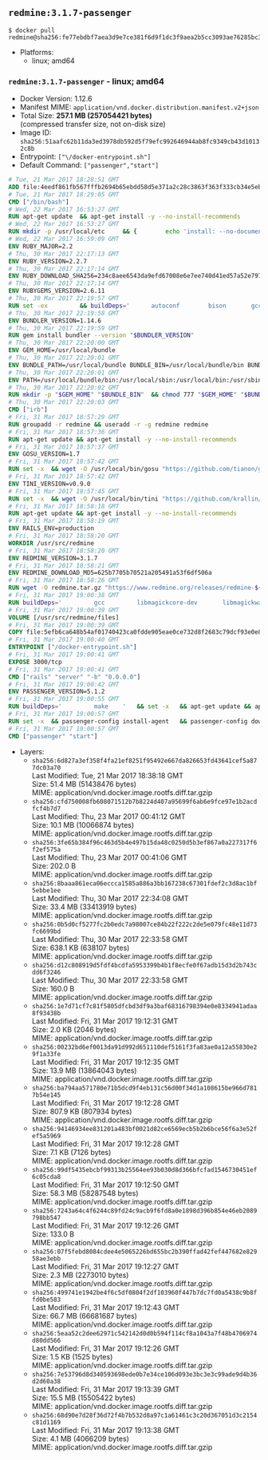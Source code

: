 ## `redmine:3.1.7-passenger`

```console
$ docker pull redmine@sha256:fe77ebdbf7aea3d9e7ce381f6d9f1dc3f9aea2b5cc3093ae76285bc3ea27b01b
```

-	Platforms:
	-	linux; amd64

### `redmine:3.1.7-passenger` - linux; amd64

-	Docker Version: 1.12.6
-	Manifest MIME: `application/vnd.docker.distribution.manifest.v2+json`
-	Total Size: **257.1 MB (257054421 bytes)**  
	(compressed transfer size, not on-disk size)
-	Image ID: `sha256:51aafc62b11da3ed3978db592d5f79efc992646944ab8fc9349cb43d10132c8b`
-	Entrypoint: `["\/docker-entrypoint.sh"]`
-	Default Command: `["passenger","start"]`

```dockerfile
# Tue, 21 Mar 2017 18:28:51 GMT
ADD file:4eedf861fb567fffb2694b65ebdd58d5e371a2c28c3863f363f333cb34e5eb7b in / 
# Tue, 21 Mar 2017 18:29:05 GMT
CMD ["/bin/bash"]
# Wed, 22 Mar 2017 16:53:27 GMT
RUN apt-get update 	&& apt-get install -y --no-install-recommends 		bzip2 		ca-certificates 		libffi-dev 		libgdbm3 		libssl-dev 		libyaml-dev 		procps 		zlib1g-dev 	&& rm -rf /var/lib/apt/lists/*
# Wed, 22 Mar 2017 16:53:27 GMT
RUN mkdir -p /usr/local/etc 	&& { 		echo 'install: --no-document'; 		echo 'update: --no-document'; 	} >> /usr/local/etc/gemrc
# Wed, 22 Mar 2017 16:59:09 GMT
ENV RUBY_MAJOR=2.2
# Thu, 30 Mar 2017 22:17:13 GMT
ENV RUBY_VERSION=2.2.7
# Thu, 30 Mar 2017 22:17:14 GMT
ENV RUBY_DOWNLOAD_SHA256=234c8aee6543da9efd67008e6e7ee740d41ed57a52e797f65043c3b5ec3bcb53
# Thu, 30 Mar 2017 22:17:14 GMT
ENV RUBYGEMS_VERSION=2.6.11
# Thu, 30 Mar 2017 22:19:57 GMT
RUN set -ex 		&& buildDeps=' 		autoconf 		bison 		gcc 		libbz2-dev 		libgdbm-dev 		libglib2.0-dev 		libncurses-dev 		libreadline-dev 		libxml2-dev 		libxslt-dev 		make 		ruby 		wget 		xz-utils 	' 	&& apt-get update 	&& apt-get install -y --no-install-recommends $buildDeps 	&& rm -rf /var/lib/apt/lists/* 		&& wget -O ruby.tar.xz "https://cache.ruby-lang.org/pub/ruby/${RUBY_MAJOR%-rc}/ruby-$RUBY_VERSION.tar.xz" 	&& echo "$RUBY_DOWNLOAD_SHA256 *ruby.tar.xz" | sha256sum -c - 		&& mkdir -p /usr/src/ruby 	&& tar -xJf ruby.tar.xz -C /usr/src/ruby --strip-components=1 	&& rm ruby.tar.xz 		&& cd /usr/src/ruby 		&& { 		echo '#define ENABLE_PATH_CHECK 0'; 		echo; 		cat file.c; 	} > file.c.new 	&& mv file.c.new file.c 		&& autoconf 	&& ./configure --disable-install-doc --enable-shared 	&& make -j"$(nproc)" 	&& make install 		&& apt-get purge -y --auto-remove $buildDeps 	&& cd / 	&& rm -r /usr/src/ruby 		&& gem update --system "$RUBYGEMS_VERSION"
# Thu, 30 Mar 2017 22:19:58 GMT
ENV BUNDLER_VERSION=1.14.6
# Thu, 30 Mar 2017 22:19:59 GMT
RUN gem install bundler --version "$BUNDLER_VERSION"
# Thu, 30 Mar 2017 22:20:00 GMT
ENV GEM_HOME=/usr/local/bundle
# Thu, 30 Mar 2017 22:20:01 GMT
ENV BUNDLE_PATH=/usr/local/bundle BUNDLE_BIN=/usr/local/bundle/bin BUNDLE_SILENCE_ROOT_WARNING=1 BUNDLE_APP_CONFIG=/usr/local/bundle
# Thu, 30 Mar 2017 22:20:01 GMT
ENV PATH=/usr/local/bundle/bin:/usr/local/sbin:/usr/local/bin:/usr/sbin:/usr/bin:/sbin:/bin
# Thu, 30 Mar 2017 22:20:02 GMT
RUN mkdir -p "$GEM_HOME" "$BUNDLE_BIN" 	&& chmod 777 "$GEM_HOME" "$BUNDLE_BIN"
# Thu, 30 Mar 2017 22:20:03 GMT
CMD ["irb"]
# Fri, 31 Mar 2017 18:57:29 GMT
RUN groupadd -r redmine && useradd -r -g redmine redmine
# Fri, 31 Mar 2017 18:57:36 GMT
RUN apt-get update && apt-get install -y --no-install-recommends 		ca-certificates 		wget 	&& rm -rf /var/lib/apt/lists/*
# Fri, 31 Mar 2017 18:57:37 GMT
ENV GOSU_VERSION=1.7
# Fri, 31 Mar 2017 18:57:42 GMT
RUN set -x 	&& wget -O /usr/local/bin/gosu "https://github.com/tianon/gosu/releases/download/$GOSU_VERSION/gosu-$(dpkg --print-architecture)" 	&& wget -O /usr/local/bin/gosu.asc "https://github.com/tianon/gosu/releases/download/$GOSU_VERSION/gosu-$(dpkg --print-architecture).asc" 	&& export GNUPGHOME="$(mktemp -d)" 	&& gpg --keyserver ha.pool.sks-keyservers.net --recv-keys B42F6819007F00F88E364FD4036A9C25BF357DD4 	&& gpg --batch --verify /usr/local/bin/gosu.asc /usr/local/bin/gosu 	&& rm -r "$GNUPGHOME" /usr/local/bin/gosu.asc 	&& chmod +x /usr/local/bin/gosu 	&& gosu nobody true
# Fri, 31 Mar 2017 18:57:42 GMT
ENV TINI_VERSION=v0.9.0
# Fri, 31 Mar 2017 18:57:45 GMT
RUN set -x 	&& wget -O /usr/local/bin/tini "https://github.com/krallin/tini/releases/download/$TINI_VERSION/tini" 	&& wget -O /usr/local/bin/tini.asc "https://github.com/krallin/tini/releases/download/$TINI_VERSION/tini.asc" 	&& export GNUPGHOME="$(mktemp -d)" 	&& gpg --keyserver ha.pool.sks-keyservers.net --recv-keys 6380DC428747F6C393FEACA59A84159D7001A4E5 	&& gpg --batch --verify /usr/local/bin/tini.asc /usr/local/bin/tini 	&& rm -r "$GNUPGHOME" /usr/local/bin/tini.asc 	&& chmod +x /usr/local/bin/tini 	&& tini -h
# Fri, 31 Mar 2017 18:58:18 GMT
RUN apt-get update && apt-get install -y --no-install-recommends 		imagemagick 		libmysqlclient18 		libpq5 		libsqlite3-0 				bzr 		git 		mercurial 		openssh-client 		subversion 	&& rm -rf /var/lib/apt/lists/*
# Fri, 31 Mar 2017 18:58:19 GMT
ENV RAILS_ENV=production
# Fri, 31 Mar 2017 18:58:20 GMT
WORKDIR /usr/src/redmine
# Fri, 31 Mar 2017 18:58:20 GMT
ENV REDMINE_VERSION=3.1.7
# Fri, 31 Mar 2017 18:58:21 GMT
ENV REDMINE_DOWNLOAD_MD5=625b7705b70521a205491a53f6df506a
# Fri, 31 Mar 2017 18:58:26 GMT
RUN wget -O redmine.tar.gz "https://www.redmine.org/releases/redmine-${REDMINE_VERSION}.tar.gz" 	&& echo "$REDMINE_DOWNLOAD_MD5 redmine.tar.gz" | md5sum -c - 	&& tar -xvf redmine.tar.gz --strip-components=1 	&& rm redmine.tar.gz files/delete.me log/delete.me 	&& mkdir -p tmp/pdf public/plugin_assets 	&& chown -R redmine:redmine ./
# Fri, 31 Mar 2017 19:00:38 GMT
RUN buildDeps=' 		gcc 		libmagickcore-dev 		libmagickwand-dev 		libmysqlclient-dev 		libpq-dev 		libsqlite3-dev 		make 		patch 	' 	&& set -ex 	&& apt-get update && apt-get install -y $buildDeps --no-install-recommends 	&& rm -rf /var/lib/apt/lists/* 	&& bundle install --without development test 	&& for adapter in mysql2 postgresql sqlite3; do 		echo "$RAILS_ENV:" > ./config/database.yml; 		echo "  adapter: $adapter" >> ./config/database.yml; 		bundle install --without development test; 	done 	&& rm ./config/database.yml 	&& apt-get purge -y --auto-remove $buildDeps
# Fri, 31 Mar 2017 19:00:39 GMT
VOLUME [/usr/src/redmine/files]
# Fri, 31 Mar 2017 19:00:39 GMT
COPY file:5efb6ca648b54af01740423ca0fdde905eae0ce732d8f2683c79dcf93e0e86c5 in / 
# Fri, 31 Mar 2017 19:00:40 GMT
ENTRYPOINT ["/docker-entrypoint.sh"]
# Fri, 31 Mar 2017 19:00:41 GMT
EXPOSE 3000/tcp
# Fri, 31 Mar 2017 19:00:41 GMT
CMD ["rails" "server" "-b" "0.0.0.0"]
# Fri, 31 Mar 2017 19:00:42 GMT
ENV PASSENGER_VERSION=5.1.2
# Fri, 31 Mar 2017 19:00:55 GMT
RUN buildDeps=' 		make 	' 	&& set -x 	&& apt-get update && apt-get install -y --no-install-recommends $buildDeps && rm -rf /var/lib/apt/lists/* 	&& gem install passenger --version "$PASSENGER_VERSION" 	&& apt-get purge -y --auto-remove $buildDeps
# Fri, 31 Mar 2017 19:00:57 GMT
RUN set -x 	&& passenger-config install-agent 	&& passenger-config download-nginx-engine
# Fri, 31 Mar 2017 19:00:57 GMT
CMD ["passenger" "start"]
```

-	Layers:
	-	`sha256:6d827a3ef358f4fa21ef8251f95492e667da826653fd43641cef5a877dc03a70`  
		Last Modified: Tue, 21 Mar 2017 18:38:18 GMT  
		Size: 51.4 MB (51438476 bytes)  
		MIME: application/vnd.docker.image.rootfs.diff.tar.gzip
	-	`sha256:cfd750008fb608071512b7b8224d407a95699f6ab6e9fce97e1b2acdfcf4b7d7`  
		Last Modified: Thu, 23 Mar 2017 00:41:12 GMT  
		Size: 10.1 MB (10066874 bytes)  
		MIME: application/vnd.docker.image.rootfs.diff.tar.gzip
	-	`sha256:3fe65b384f96c463d5b4e497b15da48c0250d5b3ef867a0a227317f6f2ef575a`  
		Last Modified: Thu, 23 Mar 2017 00:41:06 GMT  
		Size: 202.0 B  
		MIME: application/vnd.docker.image.rootfs.diff.tar.gzip
	-	`sha256:8baaa861eca06eccca1585a886a3bb167238c67301fdef2c3d8ac1bf5ebbe1ee`  
		Last Modified: Thu, 30 Mar 2017 22:34:08 GMT  
		Size: 33.4 MB (33413919 bytes)  
		MIME: application/vnd.docker.image.rootfs.diff.tar.gzip
	-	`sha256:0b5d0cf5277fc2b0edc7a98007ce84b22f222c2de5e079fc48e11d73fc6699bd`  
		Last Modified: Thu, 30 Mar 2017 22:33:58 GMT  
		Size: 638.1 KB (638107 bytes)  
		MIME: application/vnd.docker.image.rootfs.diff.tar.gzip
	-	`sha256:d12c808919d5fdf4bcdfa5953399b4b1f8ecfe0f67adb15d3d2b743cdd6f3246`  
		Last Modified: Thu, 30 Mar 2017 22:33:58 GMT  
		Size: 160.0 B  
		MIME: application/vnd.docker.image.rootfs.diff.tar.gzip
	-	`sha256:1e7d71cf7c81f5805dfcbd3df9a3baf68316798394e0e8334941adaa8f93438b`  
		Last Modified: Fri, 31 Mar 2017 19:12:31 GMT  
		Size: 2.0 KB (2046 bytes)  
		MIME: application/vnd.docker.image.rootfs.diff.tar.gzip
	-	`sha256:00232bd6ef0013da91d992d651110def5161f3fa83ae0a12a55830e29f1a33fe`  
		Last Modified: Fri, 31 Mar 2017 19:12:35 GMT  
		Size: 13.9 MB (13864043 bytes)  
		MIME: application/vnd.docker.image.rootfs.diff.tar.gzip
	-	`sha256:ba794aa571780e71b5dcd9f4eb131c56d00f34d1a108615be966d7817b54e145`  
		Last Modified: Fri, 31 Mar 2017 19:12:28 GMT  
		Size: 807.9 KB (807934 bytes)  
		MIME: application/vnd.docker.image.rootfs.diff.tar.gzip
	-	`sha256:94146934ee831201a483bf0021d82ce6569ecb5b2b6bce56f6a3e52fef5a5969`  
		Last Modified: Fri, 31 Mar 2017 19:12:28 GMT  
		Size: 7.1 KB (7126 bytes)  
		MIME: application/vnd.docker.image.rootfs.diff.tar.gzip
	-	`sha256:99df5435ebcbf99313b25564ee93b030d8d366bfcfad1546730451ef6c05cda8`  
		Last Modified: Fri, 31 Mar 2017 19:12:50 GMT  
		Size: 58.3 MB (58287548 bytes)  
		MIME: application/vnd.docker.image.rootfs.diff.tar.gzip
	-	`sha256:7243a64c4f6244c89fd24c9acb9f6fd8a0e1898d396b854e46eb2089798bb547`  
		Last Modified: Fri, 31 Mar 2017 19:12:26 GMT  
		Size: 133.0 B  
		MIME: application/vnd.docker.image.rootfs.diff.tar.gzip
	-	`sha256:07f5febd8084cdee4e5065226bd655bc2b390ffad42fef447682e82958ae3ebb`  
		Last Modified: Fri, 31 Mar 2017 19:12:27 GMT  
		Size: 2.3 MB (2273010 bytes)  
		MIME: application/vnd.docker.image.rootfs.diff.tar.gzip
	-	`sha256:499741e1942be4f6c5df0804f2df103960f447b7dc7fd0a5438c9b8ffd0be583`  
		Last Modified: Fri, 31 Mar 2017 19:12:43 GMT  
		Size: 66.7 MB (66681687 bytes)  
		MIME: application/vnd.docker.image.rootfs.diff.tar.gzip
	-	`sha256:5eaa52c2dee62971c542142d0d0b594f114cf8a1043a7f48b4706974d80dd566`  
		Last Modified: Fri, 31 Mar 2017 19:12:26 GMT  
		Size: 1.5 KB (1525 bytes)  
		MIME: application/vnd.docker.image.rootfs.diff.tar.gzip
	-	`sha256:7e53796d8d340593698ede0b7e34ce106d093e3bc3e3c99ade9d4b36d2d60a38`  
		Last Modified: Fri, 31 Mar 2017 19:13:39 GMT  
		Size: 15.5 MB (15505422 bytes)  
		MIME: application/vnd.docker.image.rootfs.diff.tar.gzip
	-	`sha256:68d90e7d28f36d72f4b7b532d8a97c1a61461c3c20d367051d3c2154c81d1169`  
		Last Modified: Fri, 31 Mar 2017 19:13:38 GMT  
		Size: 4.1 MB (4066209 bytes)  
		MIME: application/vnd.docker.image.rootfs.diff.tar.gzip
